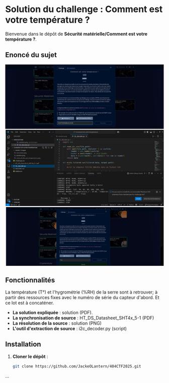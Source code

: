 # Solution du challenge : Comment est votre température ?

Bienvenue dans le dépôt de **Sécurité matérielle/Comment est votre température ?**.

## Enoncé du sujet
![image](assets/images/solution.png)
![image](assets/images/state_of_the_art_temperature.png)
![image](assets/images/correction.png)


## Fonctionnalités
La température (T°) et l'hygrométrie (%RH) de la serre sont à retrouver; à partir des ressources fixes avec le numéro de série du capteur d'abord. Et ce lot est à concaténer.

- **La solution expliquée** : solution (PDF).
- **La synchronisation de source** : HT_DS_Datasheet_SHT4x_5-1 (PDF)
- **La résolution de la source** : solution (PNG)
- **L'outil d'extraction de source** : i2c_decoder.py (script)

## Installation

1. **Cloner le dépôt** :
   ```bash
   git clone https://github.com/JackeOLantern/404CTF2025.git

...
